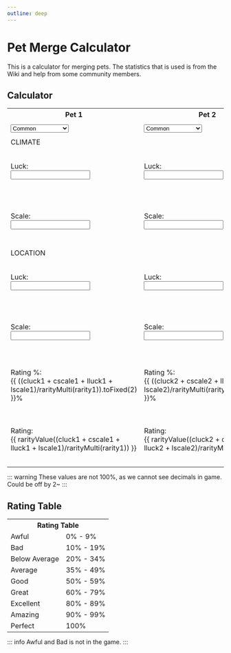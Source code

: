 ```yaml
---
outline: deep
---
```


<script setup>
import { ref } from 'vue'

// pet 1
const rarity1 = ref("")
const cluck1 = ref(0)
const cscale1 = ref(0)
const lluck1 = ref(0)
const lscale1 = ref(0)

// pet 2
const rarity2 = ref("")
const cluck2 = ref(0)
const cscale2 = ref(0)
const lluck2 = ref(0)
const lscale2 = ref(0)

function rarityMulti(value) {
  switch (value) {
    case "Common":
      return 1;
    case "Rare":
      return 2;
    case "Epic":
      return 3;
    case "Legendary":
      return 5;
    case "Mythical":
      return 7.5;
    default:
      return 1;
  }
}

function rarityValue(value) {
  switch (true) {
    case (value < 10):
      return "Awful";
    case (value < 20):
      return "Bad";
    case (value < 35):
      return "Below Average";
    case (value < 50):
      return "Average";
    case (value < 60):
      return "Good";
    case (value < 80):
      return "Great";
    case (value < 90):
      return "Excellent";
    case (value < 100):
      return "Amazing";
    case (value < 101):
      return "Perfect";
    default:
      return "Wrong Rarity Selected";
  }
}

function rarityUpgrade(value) {
    switch (value) {
    case "Common":
      return "Rare";
    case "Rare":
      return "Epic";
    case "Epic":
      return "Legendary";
    case "Legendary":
      return "Mythical";
    default:
      return "";
  }
}
</script>

# Pet Merge Calculator

This is a calculator for merging pets. The statistics that is used is from the Wiki and help from some community members.

## Calculator

<table>
  <tbody>
    <tr>
      <th>Pet 1</th>
      <th>Pet 2</th>
      <th style="width:100%">Result</th>
    </tr>
    <!-- RARITY -->
    <tr>
      <td>
        <select :class="$style.inputBox" v-model="rarity1">
          <option disabled value="">Please select rarity</option>
          <option>Common</option>
          <option>Rare</option>
          <option>Epic</option>
          <option>Legendary</option>
        </select>
      </td>
      <td>
        <select :class="$style.inputBox" v-model="rarity2">
          <option disabled value="">Please select rarity</option>
          <option>Common</option>
          <option>Rare</option>
          <option>Epic</option>
          <option>Legendary</option>
        </select>
      </td>
      <td>
        <div v-if="rarity1 == rarity2">{{ rarityUpgrade(rarity1) }}</div>
        <div v-else style="font-size: x-small">Needs to be same rarity</div>
      </td>
    </tr>
    <!-- CLIMATE -->
    <tr>
      <td colspan="3" :class="$style.tableTitle">CLIMATE</td>
    </tr>
    <tr>
      <td>
        <div :class="$style.label">Luck:</div> <input :class="$style.inputBox" v-model="cluck1" type="number"/>
      </td>
      <td>
        <div :class="$style.label">Luck:</div> <input :class="$style.inputBox" v-model="cluck2" type="number"/>
      </td>
      <td>
        <div :class="$style.label">Luck:</div> <div v-if="rarity1 != '' && rarity1 == rarity2">{{ ((((cluck1 + cluck2)/rarityMulti(rarity1))/2)*(rarityMulti(rarityUpgrade(rarity1)))).toFixed(2) }}</div> <div v-else>-</div>
      </td>
    </tr>
    <tr>
      <td>
        <div :class="$style.label">Scale:</div> <input :class="$style.inputBox" v-model="cscale1" type="number"/>
      </td>
      <td>
        <div :class="$style.label">Scale:</div> <input :class="$style.inputBox" v-model="cscale2" type="number"/>
      </td>
      <td>
        <div :class="$style.label">Scale:</div> <div v-if="rarity1 != '' && rarity1 == rarity2">{{ ((((cscale1 + cscale2)/rarityMulti(rarity1))/2)*(rarityMulti(rarityUpgrade(rarity1)))).toFixed(2) }}</div> <div v-else>-</div>
      </td>
    </tr>
    <!-- LOCATION -->
    <tr>
      <td colspan="3" :class="$style.tableTitle">LOCATION</td>
    </tr>
    <tr>
      <td>
        <div :class="$style.label">Luck:</div> <input :class="$style.inputBox" v-model="lluck1" type="number"/>
      </td>
      <td>
        <div :class="$style.label">Luck:</div> <input :class="$style.inputBox" v-model="lluck2" type="number"/>
      </td>
      <td>
        <div :class="$style.label">Luck:</div> <div v-if="rarity1 != '' && rarity1 == rarity2">{{ ((((lluck1 + lluck2)/rarityMulti(rarity1))/2)*(rarityMulti(rarityUpgrade(rarity1)))).toFixed(2) }}</div> <div v-else>-</div>
      </td>
    </tr>
    <tr>
      <td>
        <div :class="$style.label">Scale:</div> <input :class="$style.inputBox" v-model="lscale1" type="number"/>
      </td>
      <td>
        <div :class="$style.label">Scale:</div> <input :class="$style.inputBox" v-model="lscale2" type="number"/>
      </td>
      <td>
        <div :class="$style.label">Scale:</div> <div v-if="rarity1 != '' && rarity1 == rarity2">{{ ((((lscale1 + lscale2)/rarityMulti(rarity1))/2)*(rarityMulti(rarityUpgrade(rarity1)))).toFixed(2) }}</div> <div v-else>-</div>
      </td>
    </tr>
    <!-- RATING % -->
    <tr>
      <td>
        <div :class="$style.label">Rating %:</div> {{ ((cluck1 + cscale1 + lluck1 + lscale1)/rarityMulti(rarity1)).toFixed(2) }}%
      </td>
      <td>
        <div :class="$style.label">Rating %:</div> {{ ((cluck2 + cscale2 + lluck2 + lscale2)/rarityMulti(rarity1)).toFixed(2) }}%
      </td>
      <td>
        <div :class="$style.label">Rating %:</div> <div v-if="rarity1 != '' && rarity1 == rarity2">{{ ((((cluck1 + cscale1 + lluck1 + lscale1)/rarityMulti(rarity1))+((cluck2 + cscale2 + lluck2 + lscale2)/rarityMulti(rarity1)))/2).toFixed(2) }}</div> <div v-else>-</div>
      </td>
    </tr>
    <tr>
      <td>
        <div :class="$style.label">Rating:</div> {{ rarityValue((cluck1 + cscale1 + lluck1 + lscale1)/rarityMulti(rarity1)) }}
      </td>
      <td>
        <div :class="$style.label">Rating:</div> {{ rarityValue((cluck2 + cscale2 + lluck2 + lscale2)/rarityMulti(rarity1)) }}
      </td>
      <td>
        <div :class="$style.label">Rating:</div> <div v-if="rarity1 != '' && rarity1 == rarity2">{{ rarityValue((((cluck1 + cscale1 + lluck1 + lscale1)/rarityMulti(rarity1))+((cluck2 + cscale2 + lluck2 + lscale2)/rarityMulti(rarity1)))/2) }}</div> <div v-else>-</div>
      </td>
    </tr>
  </tbody>
</table>

::: warning
These values are not 100%, as we cannot see decimals in game. Could be off by 2~
:::

## Rating Table

<table>
  <tbody>
    <tr>
      <th colspan="2">Rating Table</th>
    </tr>
    <tr>
      <td>Awful</td>
      <td>0% - 9%</td>
    </tr>
    <tr>
      <td>Bad</td>
      <td>10% - 19%</td>
    </tr>
    <tr>
      <td>Below Average</td>
      <td>20% - 34%</td>
    </tr>
    <tr>
      <td>Average</td>
      <td>35% - 49%</td>
    </tr>
    <tr>
      <td>Good</td>
      <td>50% - 59%</td>
    </tr>
    <tr>
      <td>Great</td>
      <td>60% - 79%</td>
    </tr>
    <tr>
      <td>Excellent</td>
      <td>80% - 89%</td>
    </tr>
    <tr>
      <td>Amazing</td>
      <td>90% - 99%</td>
    </tr>
    <tr>
      <td>Perfect</td>
      <td>100%</td>
    </tr>
  </tbody>
</table>

::: info
Awful and Bad is not in the game.
:::

<style module>
  table { 
    margin: 0px auto; 
    width: 100%;  
  }

  .inputBox {
    border: 1px solid var(--vp-c-default-1);
    border-radius: 4px;
    padding: .2em .6em;
  }

  
  .label {
    font-size: x-small;
  }

  .tableTitle {
    text-align: center; 
    vertical-align: middle;
    font-weight: bold
  }
</style>